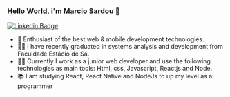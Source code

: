 ### Hello World, i'm Marcio Sardou 🚀
[![Linkedin Badge](https://img.shields.io/badge/-Marcio%20Sardou-6633cc?style=flat-square&logo=Linkedin&logoColor=white&link=https://www.linkedin.com/in/marciosardou/)](https://www.linkedin.com/in/marciosardou/) 

- 🤩 Enthusiast of the best web & mobile development technologies.
- 👨‍🎓 I have recently graduated in systems analysis and development from Faculdade Estácio de Sá.
- 👩‍💻 Currently I work as a junior web developer and use the following technologies as main tools: Html, css, Javascript, Reactjs and Node.
- 📚 I am studying React, React Native and NodeJs to up my level as a programmer
